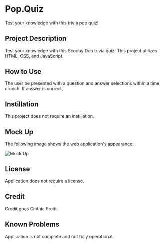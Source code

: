 # Pop.Quiz
Test your knowledge with this trivia pop quiz!

## Project Description 
Test your knowledge with this Scooby Doo trivia quiz! This project utilizes HTML, CSS, and JavaScript. 

## How to Use
The user be presented with a question and answer selections within a time crunch. If answer is correct, 


## Instillation 
This project does not require an instillation. 

## Mock Up 
The following image shows the web application's appearance:

![Mock Up]()

## License 
Application does not require a license.

## Credit
Credit goes Cinthia Pruitt. 

## Known Problems
Application is not complete and not fully operational. 